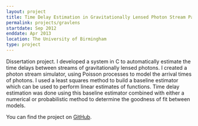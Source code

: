 ```yaml
---
layout: project
title: Time Delay Estimation in Gravitationally Lensed Photon Stream Pairs
permalink: projects/gravlens
startdate: Sep 2012
enddate: Apr 2013
location: The University of Birmingham
type: project
---
```


Dissertation project. I developed a system in C to automatically estimate the time delays between streams of gravitationally lensed photons. I created a photon stream simulator, using Poisson processes to model the arrival times of photons. I used a least squares method to build a baseline estimator which can be used to perform linear estimates of functions. Time delay estimation was done using this baseline estimator combined with either a numerical or probabilistic method to determine the goodness of fit between models.

You can find the project on [GitHub](https://github.com/heuristicus/final-year-project).

